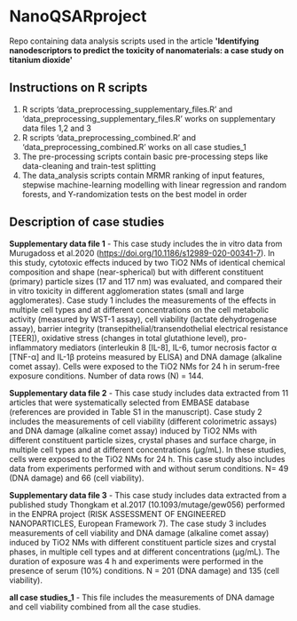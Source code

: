 # NanoQSARproject
Repo containing data analysis scripts used in the article **'Identifying nanodescriptors to predict the toxicity of nanomaterials: a case study on titanium dioxide'**

## Instructions on R scripts
1.	R scripts ‘data_preprocessing_supplementary_files.R’ and ‘data_preprocessing_supplementary_files.R’ works on supplementary data files 1,2 and 3
2.	R scripts ‘data_preprocessing_combined.R’ and ‘data_preprocessing_combined.R’ works on all case studies_1
3.	The pre-processing scripts contain basic pre-processing steps like data-cleaning  and train-test splitting
4.	The data_analysis scripts contain MRMR ranking of input features, stepwise machine-learning modelling with linear regression and random forests, and Y-randomization tests on the best model in order

## Description of case studies
**Supplementary data file 1** - This case study includes the in vitro data from Murugadoss et al.2020 (https://doi.org/10.1186/s12989-020-00341-7). In this study, cytotoxic effects induced by two TiO2 NMs of identical chemical composition and shape (near-spherical) but with different constituent (primary) particle sizes (17 and 117 nm) was evaluated, and compared their in vitro toxicity in different agglomeration states (small and large agglomerates). Case study 1 includes the measurements of the effects in multiple cell types and at different concentrations on the cell metabolic activity (measured by WST-1 assay), cell viability (lactate dehydrogenase assay), barrier integrity (transepithelial/transendothelial electrical resistance [TEER]), oxidative stress (changes in total glutathione level), pro-inflammatory mediators (interleukin 8 [IL-8], IL-6, tumor necrosis factor α [TNF-α] and IL-1β proteins measured by ELISA) and DNA damage (alkaline comet assay). Cells were exposed to the TiO2 NMs for 24 h in serum-free exposure conditions. Number of data rows (N) = 144.

**Supplementary data file 2** - This case study includes data extracted from 11 articles that were systematically selected from EMBASE database (references are provided in Table S1 in the manuscript). Case study 2 includes the measurements of cell viability (different colorimetric assays) and DNA damage (alkaline comet assay) induced by TiO2 NMs with different constituent particle sizes, crystal phases and surface charge, in multiple cell types and at different concentrations (µg/mL). In these studies, cells were exposed to the TiO2 NMs for 24 h. This case study also includes data from experiments performed with and without serum conditions. N= 49 (DNA damage) and 66 (cell viability).

**Supplementary data file 3** - This case study includes data extracted from a published study Thongkam et al.2017 (10.1093/mutage/gew056) performed in the ENPRA project (RISK ASSESSMENT OF ENGINEERED NANOPARTICLES, European Framework 7). The case study 3 includes measurements of cell viability and DNA damage (alkaline comet assay) induced by TiO2 NMs with different constituent particle sizes and crystal phases, in multiple cell types and at different concentrations (µg/mL). The duration of exposure was 4 h and experiments were performed in the presence of serum (10%) conditions. N = 201 (DNA damage) and 135 (cell viability).

**all case studies_1** - This file includes the measurements of DNA damage and cell viability combined from all the case studies.

